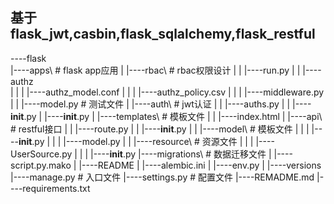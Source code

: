 ## 基于flask_jwt,casbin,flask_sqlalchemy,flask_restful
----flask\
    |----apps\      # flask app应用
    |    |----rbac\     # rbac权限设计
    |    |    |----run.py
    |    |    |----authz\
    |    |    |    |----authz_model.conf
    |    |    |    |----authz_policy.csv
    |    |    |    |----middleware.py
    |    |    |----model.py     # 测试文件
    |    |----auth\     # jwt认证
    |    |    |----auths.py
    |    |    |----__init__.py
    |    |----__init__.py
    |    |----templates\        # 模板文件
    |    |    |----index.html
    |    |----api\      # restful接口
    |    |    |----route.py
    |    |    |----__init__.py
    |    |    |----model\   # 模板文件
    |    |    |    |----__init__.py
    |    |    |    |----model.py
    |    |    |----resource\    # 资源文件
    |    |    |    |----UserSource.py
    |    |    |    |----__init__.py
    |----migrations\    # 数据迁移文件
    |    |----script.py.mako
    |    |----README
    |    |----alembic.ini
    |    |----env.py
    |    |----versions\
    |----manage.py      # 入口文件
    |----settings.py    # 配置文件
    |----REMADME.md
    |----requirements.txt
